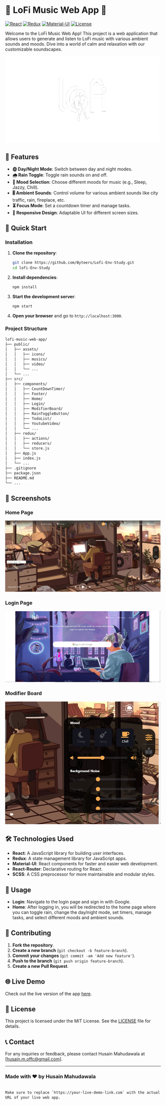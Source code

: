 # 🎵 LoFi Music Web App 🎵

[![React](https://img.shields.io/badge/React-18.0.0-blue.svg)](https://reactjs.org/)
[![Redux](https://img.shields.io/badge/Redux-4.1.2-purple.svg)](https://redux.js.org/)
[![Material-UI](https://img.shields.io/badge/Material--UI-5.0.0-007FFF.svg)](https://mui.com/)
[![License](https://img.shields.io/badge/license-MIT-green.svg)](LICENSE)

Welcome to the LoFi Music Web App! This project is a web application that allows users to generate and listen to LoFi music with various ambient sounds and moods. Dive into a world of calm and relaxation with our customizable soundscapes.

![LoFi Music](public/assets/icons/lofi-logo.gif)

## 🌟 Features

- **🌞 Day/Night Mode**: Switch between day and night modes.
- **🌧 Rain Toggle**: Toggle rain sounds on and off.
- **🎵 Mood Selection**: Choose different moods for music (e.g., Sleep, Jazzy, Chill).
- **🎚 Ambient Sounds**: Control volume for various ambient sounds like city traffic, rain, fireplace, etc.
- **⏳ Focus Mode**: Set a countdown timer and manage tasks.
- **📱 Responsive Design**: Adaptable UI for different screen sizes.

## 🚀 Quick Start

### Installation

1. **Clone the repository**:

   ```bash
   git clone https://github.com/Byteers/Lofi-Env-Study.git
   cd lofi-Env-Study
   ```

2. **Install dependencies**:

   ```bash
   npm install
   ```

3. **Start the development server**:

   ```bash
   npm start
   ```

4. **Open your browser** and go to `http://localhost:3000`.

### Project Structure

```
lofi-music-web-app/
├── public/
│   ├── assets/
│   │   ├── icons/
│   │   ├── musics/
│   │   ├── video/
│   │   └── ...
│   └── ...
├── src/
│   ├── components/
│   │   ├── CountDownTimer/
│   │   ├── Footer/
│   │   ├── Home/
│   │   ├── Login/
│   │   ├── ModifierBoard/
│   │   ├── RainToggleButton/
│   │   ├── TodoList/
│   │   ├── YoutubeVideo/
│   │   └── ...
│   ├── redux/
│   │   ├── actions/
│   │   ├── reducers/
│   │   └── store.js
│   ├── App.js
│   ├── index.js
│   └── ...
├── .gitignore
├── package.json
├── README.md
└── ...
```

## 📸 Screenshots

### Home Page

![Home Page](public/assets/screenshots/home.png)

### Login Page

![Login Page](public/assets/screenshots/login.png)

### Modifier Board

![Modifier Board](public/assets/screenshots/modifier-board.png)

## 🛠 Technologies Used

- **React**: A JavaScript library for building user interfaces.
- **Redux**: A state management library for JavaScript apps.
- **Material-UI**: React components for faster and easier web development.
- **React-Router**: Declarative routing for React.
- **SCSS**: A CSS preprocessor for more maintainable and modular styles.

## 🎯 Usage

- **Login**: Navigate to the login page and sign in with Google.
- **Home**: After logging in, you will be redirected to the home page where you can toggle rain, change the day/night mode, set timers, manage tasks, and select different moods and ambient sounds.

## 🤝 Contributing

1. **Fork the repository**.
2. **Create a new branch** (`git checkout -b feature-branch`).
3. **Commit your changes** (`git commit -am 'Add new feature'`).
4. **Push to the branch** (`git push origin feature-branch`).
5. **Create a new Pull Request**.

## 🌐 Live Demo

Check out the live version of the app [here](https://your-live-demo-link.com).

## 📄 License

This project is licensed under the MIT License. See the [LICENSE](LICENSE) file for details.

## 📞 Contact

For any inquiries or feedback, please contact Husain Mahudawala at [husain.m.offc@gmail.com].

---

### Made with ❤️ by Husain Mahudawala

```

Make sure to replace `https://your-live-demo-link.com` with the actual URL of your live web app.
```
